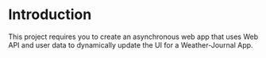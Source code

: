 # Introduction
This project requires you to create an asynchronous web app that uses Web API and user data to dynamically update the UI for a Weather-Journal App.
